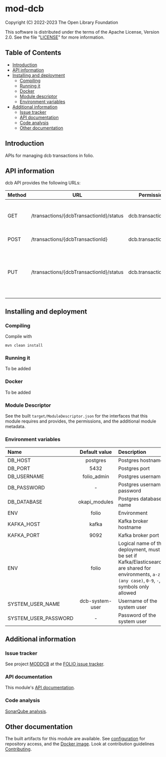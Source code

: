 # mod-dcb

Copyright (C) 2022-2023 The Open Library Foundation

This software is distributed under the terms of the Apache License,
Version 2.0. See the file "[LICENSE](LICENSE)" for more information.

## Table of Contents

- [Introduction](#introduction)
- [API information](#api-information)
- [Installing and deployment](#installing-and-deployment)
  - [Compiling](#compiling)
  - [Running it](#running-it)
  - [Docker](#docker)
  - [Module descriptor](#module-descriptor)
  - [Environment variables](#environment-variables)
- [Additional information](#Additional-information)
  - [Issue tracker](#issue-tracker)
  - [API documentation](#api-documentation)
  - [Code analysis](#code-analysis)
  - [Other documentation](#other-documentation)

## Introduction

APIs for managing dcb transactions in folio.

## API information

dcb API provides the following URLs:

| Method | URL                                                     | Permissions                           | Description                                                                         |
|--------|---------------------------------------------------------|---------------------------------------|-------------------------------------------------------------------------------------|
| GET    | /transactions/{dcbTransactionId}/status                      | dcb.transactions.get      | Gets status of transaction based on transactionId                                   |
| POST   | /transactions/{dcbTransactionId}                                             | dcb.transactions.post        | create new transaction                                                              |
| PUT    | /transactions/{dcbTransactionId}/status                            | dcb.transactions.put         | Update the status of the transaction and it will trigger automatic action if needed |

## Installing and deployment

### Compiling

Compile with
```shell
mvn clean install
```

### Running it

To be added

### Docker

To be added

### Module Descriptor

See the built `target/ModuleDescriptor.json` for the interfaces that this module
requires and provides, the permissions, and the additional module metadata.

### Environment variables

| Name                   | Default value   | Description                                                                                                                                            |
|:-----------------------|:---------------:|:-------------------------------------------------------------------------------------------------------------------------------------------------------|
| DB_HOST                |    postgres     | Postgres hostname                                                                                                                                      |
| DB_PORT                |      5432       | Postgres port                                                                                                                                          |
| DB_USERNAME            |   folio_admin   | Postgres username                                                                                                                                      |
| DB_PASSWORD            |        -        | Postgres username password                                                                                                                             |
| DB_DATABASE            |  okapi_modules  | Postgres database name                                                                                                                                 |
| ENV                    |      folio      | Environment                                                                                                                                            |
| KAFKA_HOST             |      kafka      | Kafka broker hostname                                                                                                                                  |
| KAFKA_PORT             |      9092       | Kafka broker port                                                                                                                                      |
| ENV                    |      folio      | Logical name of the deployment, must be set if Kafka/Elasticsearch are shared for environments, `a-z (any case)`, `0-9`, `-`, `_` symbols only allowed |
| SYSTEM\_USER\_NAME     | dcb-system-user | Username of the system user                                                                                                                            |
| SYSTEM\_USER\_PASSWORD |        -        | Password of the system user                                                                                                                            |
## Additional information

### Issue tracker

See project [MODDCB](https://issues.folio.org/projects/MODDCB)
at the [FOLIO issue tracker](https://dev.folio.org/guidelines/issue-tracker).

### API documentation

This module's [API documentation](https://dev.folio.org/reference/api/#mod-dcb).

### Code analysis

[SonarQube analysis](https://sonarcloud.io/project/overview?id=org.folio:mod-dcb).

## Other documentation

The built artifacts for this module are available.
See [configuration](https://dev.folio.org/download/artifacts) for repository access,
and the [Docker image](https://hub.docker.com/r/folioci/mod-dcb). Look at contribution guidelines [Contributing](https://dev.folio.org/guidelines/contributing).
